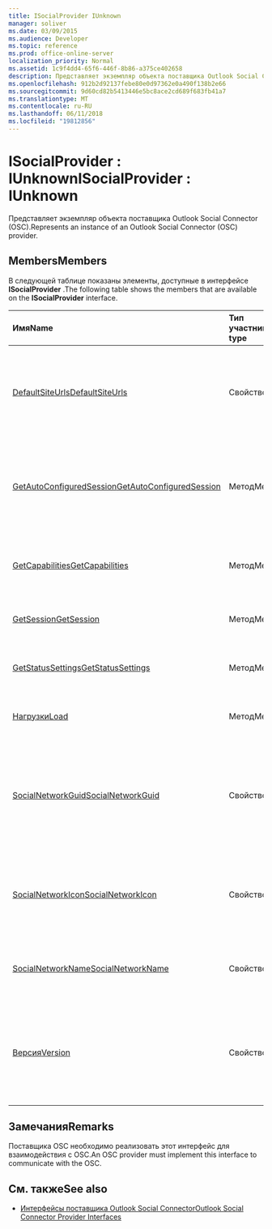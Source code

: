 ```yaml
---
title: ISocialProvider IUnknown
manager: soliver
ms.date: 03/09/2015
ms.audience: Developer
ms.topic: reference
ms.prod: office-online-server
localization_priority: Normal
ms.assetid: 1c9f4dd4-65f6-446f-8b86-a375ce402658
description: Представляет экземпляр объекта поставщика Outlook Social Connector (OSC).
ms.openlocfilehash: 912b2d92137febe80e0d97362e0a490f138b2e66
ms.sourcegitcommit: 9d60cd82b5413446e5bc8ace2cd689f683fb41a7
ms.translationtype: MT
ms.contentlocale: ru-RU
ms.lasthandoff: 06/11/2018
ms.locfileid: "19812856"
---
```

# <a name="isocialprovider--iunknown"></a><span data-ttu-id="c5f32-103">ISocialProvider : IUnknown</span><span class="sxs-lookup"><span data-stu-id="c5f32-103">ISocialProvider : IUnknown</span></span>

<span data-ttu-id="c5f32-104">Представляет экземпляр объекта поставщика Outlook Social Connector (OSC).</span><span class="sxs-lookup"><span data-stu-id="c5f32-104">Represents an instance of an Outlook Social Connector (OSC) provider.</span></span>
  
## <a name="members"></a><span data-ttu-id="c5f32-105">Members</span><span class="sxs-lookup"><span data-stu-id="c5f32-105">Members</span></span>

<span data-ttu-id="c5f32-106">В следующей таблице показаны элементы, доступные в интерфейсе **ISocialProvider** .</span><span class="sxs-lookup"><span data-stu-id="c5f32-106">The following table shows the members that are available on the **ISocialProvider** interface.</span></span> 
  
|<span data-ttu-id="c5f32-107">**Имя**</span><span class="sxs-lookup"><span data-stu-id="c5f32-107">**Name**</span></span>|<span data-ttu-id="c5f32-108">**Тип участника**</span><span class="sxs-lookup"><span data-stu-id="c5f32-108">**Member type**</span></span>|<span data-ttu-id="c5f32-109">**Описание**</span><span class="sxs-lookup"><span data-stu-id="c5f32-109">**Description**</span></span>|
|:-----|:-----|:-----|
|[<span data-ttu-id="c5f32-110">DefaultSiteUrls</span><span class="sxs-lookup"><span data-stu-id="c5f32-110">DefaultSiteUrls</span></span>](isocialprovider-defaultsiteurls.md) <br/> |<span data-ttu-id="c5f32-111">Свойство</span><span class="sxs-lookup"><span data-stu-id="c5f32-111">Property</span></span>  <br/> |<span data-ttu-id="c5f32-112">Возвращает массив строк, которые задают URL-адресов сайта для поставщика OSC.</span><span class="sxs-lookup"><span data-stu-id="c5f32-112">Returns an array of strings that specify site URLs for the OSC provider.</span></span>  <br/> |
|[<span data-ttu-id="c5f32-113">GetAutoConfiguredSession</span><span class="sxs-lookup"><span data-stu-id="c5f32-113">GetAutoConfiguredSession</span></span>](isocialprovider-getautoconfiguredsession.md) <br/> |<span data-ttu-id="c5f32-114">Метод</span><span class="sxs-lookup"><span data-stu-id="c5f32-114">Method</span></span>  <br/> |<span data-ttu-id="c5f32-115">Получает автоматически настроенный интерфейс [ISocialSession](isocialsessioniunknown.md).</span><span class="sxs-lookup"><span data-stu-id="c5f32-115">Gets an automatically configured [ISocialSession](isocialsessioniunknown.md) interface.</span></span>  <br/> |
|[<span data-ttu-id="c5f32-116">GetCapabilities</span><span class="sxs-lookup"><span data-stu-id="c5f32-116">GetCapabilities</span></span>](isocialprovider-getcapabilities.md) <br/> |<span data-ttu-id="c5f32-117">Метод</span><span class="sxs-lookup"><span data-stu-id="c5f32-117">Method</span></span>  <br/> |<span data-ttu-id="c5f32-118">Получает строку, которая описывает возможности поставщика.</span><span class="sxs-lookup"><span data-stu-id="c5f32-118">Gets a string that describes provider capabilities.</span></span>  <br/> |
|[<span data-ttu-id="c5f32-119">GetSession</span><span class="sxs-lookup"><span data-stu-id="c5f32-119">GetSession</span></span>](isocialprovider-getsession.md) <br/> |<span data-ttu-id="c5f32-120">Метод</span><span class="sxs-lookup"><span data-stu-id="c5f32-120">Method</span></span>  <br/> |<span data-ttu-id="c5f32-121">Получает интерфейс [ISocialSession](isocialsessioniunknown.md) .</span><span class="sxs-lookup"><span data-stu-id="c5f32-121">Gets an [ISocialSession](isocialsessioniunknown.md) interface.</span></span>  <br/> |
|[<span data-ttu-id="c5f32-122">GetStatusSettings</span><span class="sxs-lookup"><span data-stu-id="c5f32-122">GetStatusSettings</span></span>](isocialprovider-getstatussettings.md) <br/> |<span data-ttu-id="c5f32-123">Метод</span><span class="sxs-lookup"><span data-stu-id="c5f32-123">Method</span></span>  <br/> |<span data-ttu-id="c5f32-124">Этот метод в настоящее время не поддерживается.</span><span class="sxs-lookup"><span data-stu-id="c5f32-124">This method is currently not supported.</span></span>  <br/> |
|[<span data-ttu-id="c5f32-125">Нагрузки</span><span class="sxs-lookup"><span data-stu-id="c5f32-125">Load</span></span>](isocialprovider-load.md) <br/> |<span data-ttu-id="c5f32-126">Метод</span><span class="sxs-lookup"><span data-stu-id="c5f32-126">Method</span></span>  <br/> |<span data-ttu-id="c5f32-127">Инициализирует поставщика OSC.</span><span class="sxs-lookup"><span data-stu-id="c5f32-127">Initializes the OSC provider.</span></span>  <br/> |
|[<span data-ttu-id="c5f32-128">SocialNetworkGuid</span><span class="sxs-lookup"><span data-stu-id="c5f32-128">SocialNetworkGuid</span></span>](isocialprovider-socialnetworkguid.md) <br/> |<span data-ttu-id="c5f32-129">Свойство</span><span class="sxs-lookup"><span data-stu-id="c5f32-129">Property</span></span>  <br/> |<span data-ttu-id="c5f32-130">Возвращает идентификатор GUID, который представляет уникальный идентификатор для социальных сетей.</span><span class="sxs-lookup"><span data-stu-id="c5f32-130">Returns a GUID that represents a unique identifier for the social network.</span></span>  <br/> |
|[<span data-ttu-id="c5f32-131">SocialNetworkIcon</span><span class="sxs-lookup"><span data-stu-id="c5f32-131">SocialNetworkIcon</span></span>](isocialprovider-socialnetworkicon.md) <br/> |<span data-ttu-id="c5f32-132">Свойство</span><span class="sxs-lookup"><span data-stu-id="c5f32-132">Property</span></span>  <br/> |<span data-ttu-id="c5f32-133">Возвращает массив байтов, который представляет значок для социальных сетей.</span><span class="sxs-lookup"><span data-stu-id="c5f32-133">Returns an array of bytes that represents the icon for the social network.</span></span>  <br/> |
|[<span data-ttu-id="c5f32-134">SocialNetworkName</span><span class="sxs-lookup"><span data-stu-id="c5f32-134">SocialNetworkName</span></span>](isocialprovider-socialnetworkname.md) <br/> |<span data-ttu-id="c5f32-135">Свойство</span><span class="sxs-lookup"><span data-stu-id="c5f32-135">Property</span></span>  <br/> |<span data-ttu-id="c5f32-136">Возвращает строку, представляющую имя социальной сети.</span><span class="sxs-lookup"><span data-stu-id="c5f32-136">Returns a string that represents the social network name.</span></span>  <br/> |
|[<span data-ttu-id="c5f32-137">Версия</span><span class="sxs-lookup"><span data-stu-id="c5f32-137">Version</span></span>](isocialprovider-version.md) <br/> |<span data-ttu-id="c5f32-138">Свойство</span><span class="sxs-lookup"><span data-stu-id="c5f32-138">Property</span></span>  <br/> |<span data-ttu-id="c5f32-139">Возвращает строку, представляющую номер версии поставщика для этой социальной сети.</span><span class="sxs-lookup"><span data-stu-id="c5f32-139">Returns a string that represents the version number of the provider for this social network.</span></span>  <br/> |
   
## <a name="remarks"></a><span data-ttu-id="c5f32-140">Замечания</span><span class="sxs-lookup"><span data-stu-id="c5f32-140">Remarks</span></span>

<span data-ttu-id="c5f32-141">Поставщика OSC необходимо реализовать этот интерфейс для взаимодействия с OSC.</span><span class="sxs-lookup"><span data-stu-id="c5f32-141">An OSC provider must implement this interface to communicate with the OSC.</span></span>
  
## <a name="see-also"></a><span data-ttu-id="c5f32-142">См. также</span><span class="sxs-lookup"><span data-stu-id="c5f32-142">See also</span></span>

- [<span data-ttu-id="c5f32-143">Интерфейсы поставщика Outlook Social Connector</span><span class="sxs-lookup"><span data-stu-id="c5f32-143">Outlook Social Connector Provider Interfaces</span></span>](outlook-social-connector-provider-interfaces.md)

